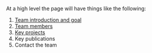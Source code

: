 At a high level the page will have things like the following:

1. [Team introduction and goal](about)
2. [Team members](https://www.google.com)
3. [Key projects](projects) 
4. Key publications
5. Contact the team
